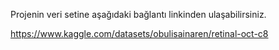 Projenin veri setine aşağıdaki bağlantı linkinden ulaşabilirsiniz.

https://www.kaggle.com/datasets/obulisainaren/retinal-oct-c8
